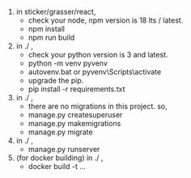 1. in sticker/grasser/react, 
    - check your node, npm version is 18 lts / latest.
    - npm install
    - npm run build
2. in ./ ,
    - check your python version is 3 and latest.
    - python -m venv pyvenv
    - autovenv.bat or pyvenv\Scripts\activate
    - upgrade the pip.
    - pip install -r requirements.txt
3. in ./ , 
    - there are no migrations in this project. so,
    - manage.py createsuperuser
    - manage.py makemigrations
    - manage.py migrate
4. in ./ ,
    - manage.py runserver
5. (for docker building) in ./ ,
    - docker build -t ...